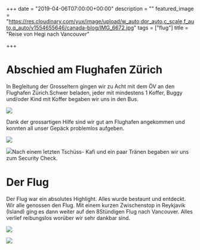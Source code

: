 +++
date = "2019-04-06T07:00:00+00:00"
description = ""
featured_image = "https://res.cloudinary.com/yux/image/upload/w_auto,dpr_auto,c_scale,f_auto,q_auto/v1554655646/canada-blog/IMG_6672.jpg"
tags = ["flug"]
title = "Reise von Hegi nach Vancouver"

+++
# Abschied am Flughafen Zürich

In Begleitung der Grosseltern gingen wir zu Acht mit dem ÖV an den Flughafen Zürich.Schwer beladen, jeder mit mindestens 1 Koffer, Buggy und/oder Kind mit Koffer begaben wir uns in den Bus.

![](https://res.cloudinary.com/yux/image/upload/w_auto,dpr_auto,c_scale,f_auto,q_auto/v1554654481/canada-blog/IMG_0035.jpg)

Dank der grossartigen Hilfe sind wir gut am Flughafen angekommen und konnten all unser Gepäck problemlos aufgeben.

![](https://res.cloudinary.com/yux/image/upload/w_auto,dpr_auto,c_scale,f_auto,q_auto/v1554655211/canada-blog/IMG_0046.jpg)

![](https://res.cloudinary.com/yux/image/upload/w_auto,dpr_auto,c_scale,f_auto,q_auto/v1554654788/canada-blog/IMG_0010.jpg)Nach einem letzten Tschüss- Kafi und ein paar Tränen begaben wir uns zum Security Check.

# Der Flug

Der Flug war ein absolutes Highlight. Alles wurde bestaunt und entdeckt. Wir alle genossen den Flug. Mit einem kurzen Zwischenstop in Reykjavik (Island) ging es dann weiter auf den 8Stündigen Flug nach Vancouver. Alles verlief reibungslos worüber wir sehr dankbar sind.

![](https://res.cloudinary.com/yux/image/upload/w_auto,dpr_auto,c_scale,f_auto,q_auto/v1554655991/canada-blog/IMG_6666.jpg)

![](https://res.cloudinary.com/yux/image/upload/w_auto,dpr_auto,c_scale,f_auto,q_auto/v1554867344/canada-blog/IMG_0023.jpg)